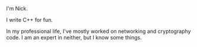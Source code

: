 I'm Nick.

I write C++ for fun.

In my professional life, I've mostly worked on networking and cryptography code. I am an expert in neither, but I know some things.

